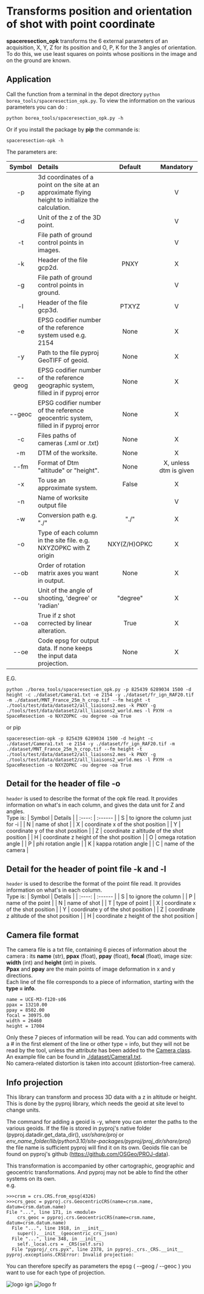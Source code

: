 # Transforms position and orientation of shot with point coordinate

**spaceresection_opk** transforms the 6 external parameters of an acquisition, X, Y, Z for its position and O, P, K for the 3 angles of orientation. To do this, we use least squares on points whose positions in the image and on the ground are known.

## Application

Call the function from a terminal in the depot directory `python borea_tools/spaceresection_opk.py`. To view the information on the various parameters you can do : 

```python borea_tools/spaceresection_opk.py -h``` 

Or if you install the package by **pip** the commande is:

```spaceresection-opk -h```

The parameters are:

| Symbol | Details | Default | Mandatory |
| :----: | :------ | :-----: | :-------: |
| -p | 3d coordinates of a point on the site at an approximate flying height to initialize the calculation. |  | V |
| -d | Unit of the z of the 3D point. |  | V |
| -t | File path of ground control points in images. |  | V |
| -k | Header of the file gcp2d. | PNXY | X |
| -g | File path of ground control points in ground. |  | V |
| -l | Header of the file gcp3d. | PTXYZ | V |
| -e | EPSG codifier number of the reference system used e.g. 2154 | None | X |
| -y | Path to the file pyproj GeoTIFF of geoid. | None | X |
| --geog | EPSG codifier number of the reference geographic system, filled in if pyproj error | None | X |
| --geoc | EPSG codifier number of the reference geocentric system, filled in if pyproj error | None | X |
| -c | Files paths of cameras (.xml or .txt) | None | X |
| -m | DTM of the worksite. | None | X |
| --fm | Format of Dtm "altitude" or "height". | None | X, unless dtm is given |
| -x | To use an approximate system. | False | X |
| -n | Name of worksite output file |  | V |
| -w | Conversion path e.g. "./" | "./" | X |
| -o | Type of each column in the site file. e.g. NXYZOPKC with Z origin | NXY(Z/H)OPKC | X |
| --ob | Order of rotation matrix axes you want in output. | None | X |
| --ou | Unit of the angle of shooting, 'degree' or 'radian' | "degree" | X |
| --oa | True if z shot corrected by linear alteration. | True | X |
| --oe | Code epsg for output data. If none keeps the input data projection. | None | X |

E.G.
```
python ./borea_tools/spaceresection_opk.py -p 825439 6289034 1500 -d height -c ./dataset/Camera1.txt -e 2154 -y ./dataset/fr_ign_RAF20.tif -m ./dataset/MNT_France_25m_h_crop.tif --fm height -t ./tools/test/data/dataset2/all_liaisons2.mes -k PNXY -g ./tools/test/data/dataset2/all_liaisons2_world.mes -l PXYH -n SpaceResection -o NXYZOPKC -ou degree -oa True
```
or pip
```
spaceresection-opk -p 825439 6289034 1500 -d height -c ./dataset/Camera1.txt -e 2154 -y ./dataset/fr_ign_RAF20.tif -m ./dataset/MNT_France_25m_h_crop.tif --fm height -t ./tools/test/data/dataset2/all_liaisons2.mes -k PNXY -g ./tools/test/data/dataset2/all_liaisons2_world.mes -l PXYH -n SpaceResection -o NXYZOPKC -ou degree -oa True
```

## Detail for the header of file -o
`header` is used to describe the format of the opk file read. It provides information on what's in each column, and gives the data unit for Z and angles.   
Type is:
| Symbol | Details |
| :----: | :------ |
| S | to ignore the column just for -i |
| N | name of shot |
| X | coordinate x of the shot position |
| Y | coordinate y of the shot position |
| Z | coordinate z altitude of the shot position |
| H | coordinate z height of the shot position |
| O | omega rotation angle |
| P | phi rotation angle |
| K | kappa rotation angle |
| C | name of the camera |

## Detail for the header of point file -k and -l

`header` is used to describe the format of the point file read. It provides information on what's in each column.   
Type is:
| Symbol | Details |
| :----: | :------ |
| S | to ignore the column |
| P | name of the point |
| N | name of shot |
| T | type of point |
| X | coordinate x of the shot position |
| Y | coordinate y of the shot position |
| Z | coordinate z altitude of the shot position |
| H | coordinate z height of the shot position |

## Camera file format

The camera file is a txt file, containing 6 pieces of information about the camera : its **name** (str), **ppax** (float), **ppay** (float), **focal** (float), image size: **width** (int) and **height** (int) in pixels.  
**Ppax** and **ppay** are the main points of image deformation in x and y directions.  
Each line of the file corresponds to a piece of information, starting with the **type = info**.
```
name = UCE-M3-f120-s06
ppax = 13210.00
ppay = 8502.00
focal = 30975.00
width = 26460
height = 17004
```
Only these 7 pieces of information will be read. You can add comments with a # in the first element of the line or other type = info, but they will not be read by the tool, unless the attribute has been added to the [Camera class](../../borea/datastruct/camera.py).
An example file can be found in [./dataset/Camera1.txt](../../dataset/Camera1.txt).  
No camera-related distortion is taken into account (distortion-free camera).

## Info projection

This library can transform and process 3D data with a z in altitude or height. This is done by the pyproj library, which needs the geoid at site level to change units.

The command for adding a geoid is -y, where you can enter the paths to the various geoids. If the file is stored in pyproj's native folder (pyproj.datadir.get_data_dir(), *usr/share/proj* or *env_name_folder/lib/python3.10/site-packages/pyproj/proj_dir/share/proj*) the file name is sufficient pyproj will find it on its own. 
Geoids file can be found on pyproj's github (https://github.com/OSGeo/PROJ-data).

This transformation is accompanied by other cartographic, geographic and geocentric transformations. And pyproj may not be able to find the other systems on its own.  
e.g.
```
>>>crsm = crs.CRS.from_epsg(4326)
>>>crs_geoc = pyproj.crs.GeocentricCRS(name=crsm.name, datum=crsm.datum.name)
File "...", line 171, in <module>
    crs_geoc = pyproj.crs.GeocentricCRS(name=crsm.name, datum=crsm.datum.name)
  File "...", line 1918, in __init__
    super().__init__(geocentric_crs_json)
  File "...", line 348, in __init__
    self._local.crs = _CRS(self.srs)
  File "pyproj/_crs.pyx", line 2378, in pyproj._crs._CRS.__init__
pyproj.exceptions.CRSError: Invalid projection: 
```
You can therefore specify as parameters the epsg ( --geog / --geoc ) you want to use for each type of projection.

![logo ign](../../docs/image/logo_ign.png) ![logo fr](../../docs/image/Republique_Francaise_Logo.png)